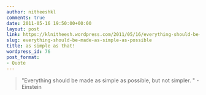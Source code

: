 ```yaml
---
author: nitheeshkl
comments: true
date: 2011-05-16 19:50:00+00:00
layout: post
link: https://klnitheesh.wordpress.com/2011/05/16/everything-should-be-made-as-simple-as-possible/
slug: everything-should-be-made-as-simple-as-possible
title: as simple as that!
wordpress_id: 76
post_format:
- Quote
---
```


> "Everything should be made as simple as possible, but not simpler. " - Einstein



